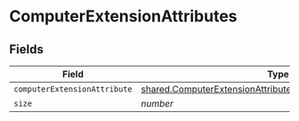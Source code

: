 # ComputerExtensionAttributes


## Fields

| Field                                                                                                                                        | Type                                                                                                                                         | Required                                                                                                                                     | Description                                                                                                                                  | Example                                                                                                                                      |
| -------------------------------------------------------------------------------------------------------------------------------------------- | -------------------------------------------------------------------------------------------------------------------------------------------- | -------------------------------------------------------------------------------------------------------------------------------------------- | -------------------------------------------------------------------------------------------------------------------------------------------- | -------------------------------------------------------------------------------------------------------------------------------------------- |
| `computerExtensionAttribute`                                                                                                                 | [shared.ComputerExtensionAttributesComputerExtensionAttribute](../../models/shared/computerextensionattributescomputerextensionattribute.md) | :heavy_minus_sign:                                                                                                                           | N/A                                                                                                                                          |                                                                                                                                              |
| `size`                                                                                                                                       | *number*                                                                                                                                     | :heavy_minus_sign:                                                                                                                           | N/A                                                                                                                                          | 1                                                                                                                                            |